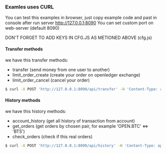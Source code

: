 ### Examles uses CURL
You can test this examples in browser, just copy example code and past in console after run server http://127.0.0.1:8090
You can set custom port on web-server (default 8090)

DON'T FORGET TO ADD KEYS IN CFG.JS AS METIONED ABOVE (cfg.js)

#### Transfer methods

we have this transfer methods:
- transfer (send money from one user to another)
- limit_order_create (create your order on openledger exchange)
- limit_order_cancel (cancel your order)

```sh
$ curl -X POST 'http://127.0.0.1:8090/api/transfer' -H 'Content-Type: application/x-www-form-urlencoded; charset=utf-8' --data '{"from":"openledger","to":"incent","asset_id":"BTS","amount":2,"memo":"","need_convert_money":true,"debug":true,"type":"transfer"}'
```

#### History methods

we have this history methods:
- account_history (get all history of transaction from account)
- get_orders (get orders by chosen pair, for example 'OPEN.BTC' <=> 'BTS')
- check_orders (check if this real orders)

```sh
$ curl -X POST 'http://127.0.0.1:8090/api/history' -H 'Content-Type: application/x-www-form-urlencoded; charset=utf-8'  --data-urlencode '{"account":"openledger","position":0,"type":"account_history"}'
```